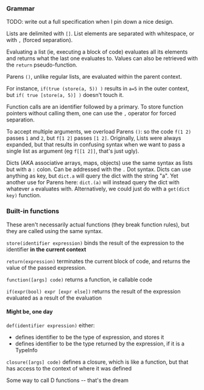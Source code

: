
### Grammar

TODO: write out a full specification when I pin down a nice design.

Lists are delimited with `[]`. List elements are separated with whitespace, or
with `,` (forced separation).

Evaluating a list (ie, executing a block of code) evaluates all its elements and
returns what the last one evaluates to. Values can also be retrieved with the
`return` pseudo-function.

Parens `()`, unlike regular lists, are evaluated within the parent context.

For instance, `if(true (store(a, 5)) )` results in `a=5` in the outer context,
but `if( true [store(a, 5)] )` doesn't touch it.



Function calls are an identifier followed by a primary. To store function
pointers without calling them, one can use the `,` operator for forced
separation.

To accept multiple arguments, we overload Parens `()`: so the code `f(1 2)`
passes `1` and `2`, but `f[1 2]` passes `[1 2]`. Originally, Lists were always
expanded, but that results in confusing syntax when we want to pass a single
list as argument (eg `f[[1 2]]`, that's just ugly).

Dicts (AKA associative arrays, maps, objects) use the same syntax as lists but
with a `:` colon. Can be addressed with the `.` Dot syntax. Dicts can use
anything as key, but `dict.a` will query the dict with the string "a". Yet
another use for Parens here: `dict.(a)` will instead query the dict with
whatever `a` evaluates with. Alternatively, we could just do with a
`get(dict key)` function.

### Built-in functions

These aren't necessarily actual functions (they break function rules), but they
are called using the same syntax.

`store(identifier expression)` binds the result of the expression to the
identifier **in the current context**

`return(expression)` terminates the current block of code, and returns the
value of the passed expression.

`function([args] code)` returns a function, ie callable code

`if(expr(bool) expr [expr else])` returns the result of the expression evaluated
as a result of the evaluation

#### Might be, one day

`def(identifier expression)` either:
 - defines identifier to be the type of expression, and stores it
 - defines identifier to be the type returned by the expression, if it is a
   TypeInfo
   
`closure([args] code)` defines a closure, which is like a function, but that
has access to the context of where it was defined

Some way to call D functions -- that's the dream